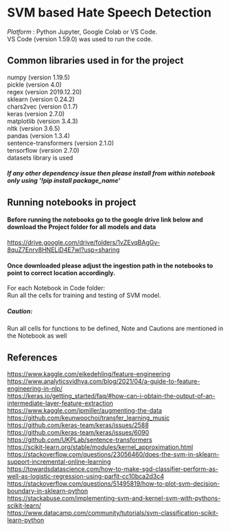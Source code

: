 # SVM based Hate Speech Detection

*Platform* : Python Jupyter, Google Colab or VS Code.  
VS Code (version 1.59.0) was used to run the code. 

## Common libraries used in for the project
numpy (version 1.19.5)  
pickle (version 4.0)  
regex (version 2019.12.20)  
sklearn (version 0.24.2)  
chars2vec (version 0.1.7)  
keras (version 2.7.0)  
matplotlib (version 3.4.3)  
nltk (version 3.6.5)  
pandas (version 1.3.4)  
sentence-transformers (version 2.1.0)  
tensorflow (version 2.7.0)  
datasets library is used   
##### If any other dependency issue then please install from within notebook only using '!pip install package_name'

## Running notebooks in project
#### Before running the notebooks go to the google drive link below and download the Project folder for all models and data
https://drive.google.com/drive/folders/1vZEvqBAgGv-8quZ7Enrv8HNELiD4E7wl?usp=sharing
#### Once downloaded please adjust the ingestion path in the notebooks to point to correct location accordingly.
For each Notebook in Code folder:  
Run all the cells for training and testing of SVM model.

##### Caution:
Run all cells for functions to be defined, Note and Cautions are mentioned in the Notebook as well

## References

https://www.kaggle.com/eikedehling/feature-engineering<br>
https://www.analyticsvidhya.com/blog/2021/04/a-guide-to-feature-engineering-in-nlp/<br>
https://keras.io/getting_started/faq/#how-can-i-obtain-the-output-of-an-intermediate-layer-feature-extraction<br>
https://www.kaggle.com/jpmiller/augmenting-the-data<br>
https://github.com/keunwoochoi/transfer_learning_music<br>
https://github.com/keras-team/keras/issues/2588<br>
https://github.com/keras-team/keras/issues/6090<br>
https://github.com/UKPLab/sentence-transformers<br>
https://scikit-learn.org/stable/modules/kernel_approximation.html<br>
https://stackoverflow.com/questions/23056460/does-the-svm-in-sklearn-support-incremental-online-learning<br>
https://towardsdatascience.com/how-to-make-sgd-classifier-perform-as-well-as-logistic-regression-using-parfit-cc10bca2d3c4<br>
https://stackoverflow.com/questions/51495819/how-to-plot-svm-decision-boundary-in-sklearn-python<br>
https://stackabuse.com/implementing-svm-and-kernel-svm-with-pythons-scikit-learn/<br>
https://www.datacamp.com/community/tutorials/svm-classification-scikit-learn-python

